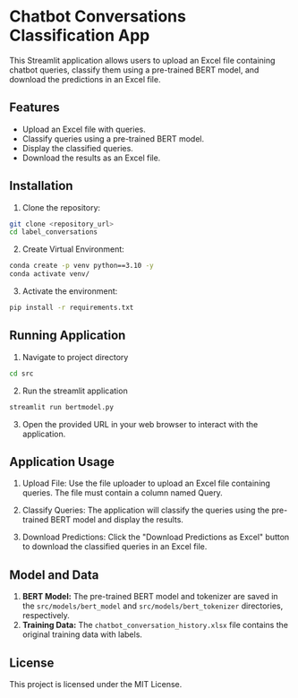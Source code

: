 # Chatbot Conversations Classification App

This Streamlit application allows users to upload an Excel file containing chatbot queries, classify them using a pre-trained BERT model, and download the predictions in an Excel file.

## Features

- Upload an Excel file with queries.
- Classify queries using a pre-trained BERT model.
- Display the classified queries.
- Download the results as an Excel file.

## Installation

1. Clone the repository:

```sh
git clone <repository_url>
cd label_conversations
```

2. Create Virtual Environment:

```sh
conda create -p venv python==3.10 -y
conda activate venv/
```

3. Activate the environment:

```sh
pip install -r requirements.txt
```

## Running Application

1. Navigate to project directory

```sh
cd src
```

2. Run the streamlit application

```sh
streamlit run bertmodel.py
```

3. Open the provided URL in your web browser to interact with the application.

## Application Usage

1. Upload File: Use the file uploader to upload an Excel file containing queries. The file must contain a column named Query.

2. Classify Queries: The application will classify the queries using the pre-trained BERT model and display the results.

3. Download Predictions: Click the "Download Predictions as Excel" button to download the classified queries in an Excel file.

## Model and Data

1. **BERT Model:** The pre-trained BERT model and tokenizer are saved in the `src/models/bert_model` and `src/models/bert_tokenizer` directories, respectively.
2. **Training Data:** The `chatbot_conversation_history.xlsx` file contains the original training data with labels.

## License
This project is licensed under the MIT License.

